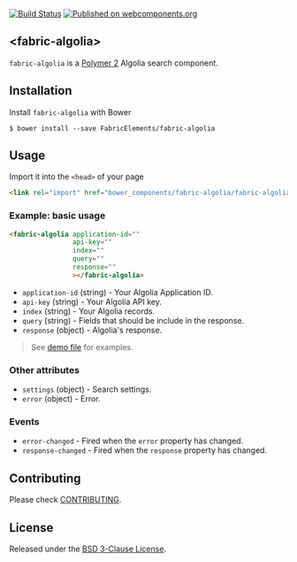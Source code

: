 [![Build Status](https://travis-ci.org/FabricElements/fabric-algolia.svg?branch=master)](https://travis-ci.org/FabricElements/fabric-algolia)
[![Published on webcomponents.org](https://img.shields.io/badge/webcomponents.org-published-blue.svg)](https://www.webcomponents.org/element/FabricElements/fabric-algolia)

## \<fabric-algolia\>

`fabric-algolia` is a [Polymer 2](http://polymer-project.org) Algolia search component. 

## Installation

Install `fabric-algolia` with Bower

```shell
$ bower install --save FabricElements/fabric-algolia
```

## Usage

Import it into the `<head>` of your page

```html
<link rel="import" href="bower_components/fabric-algolia/fabric-algolia.html">
```

### Example: basic usage

```html
<fabric-algolia application-id=""
                api-key=""
                index=""
                query=""
                response=""
                ></fabric-algolia>
```

* `application-id` (string) - Your Algolia Application ID.
* `api-key` (string) - Your Algolia API key.
* `index` (string) - Your Algolia records.
* `query` (string) - Fields that should be include in the response.
* `response` (object) - Algolia's response.

> See [demo file](./demo/index.html) for examples.

### Other attributes

* `settings` (object) - Search settings.
* `error` (object) - Error.

### Events

* `error-changed` - Fired when the `error` property has changed.
* `response-changed` - Fired when the `response` property has changed.

## Contributing

Please check [CONTRIBUTING](./CONTRIBUTING.md).

## License

Released under the [BSD 3-Clause License](./LICENSE.md).
